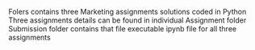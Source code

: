 Folers contains three Marketing assignments solutions coded in Python
Three assignments details can be found in individual Assignment folder
Submission folder contains that file executable ipynb file for all three assignments
